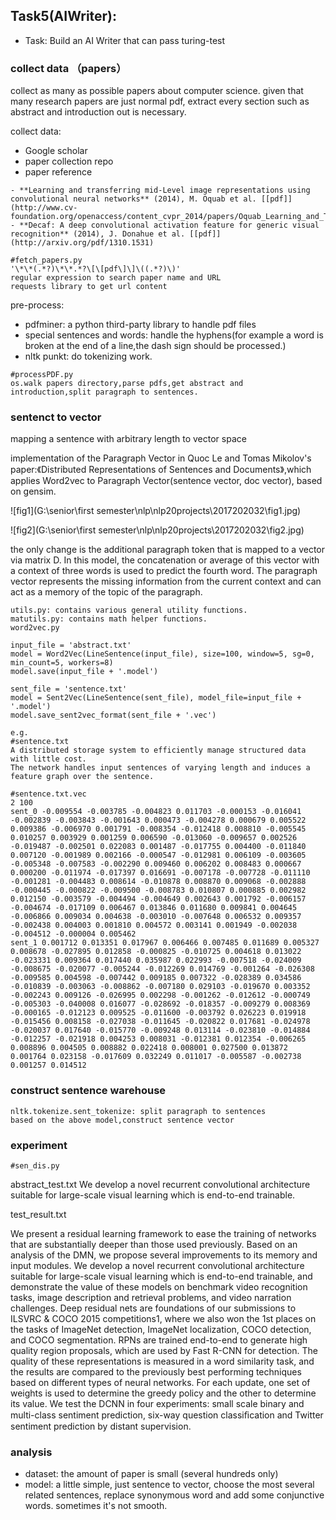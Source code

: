 ## Task5(AIWriter):

- Task: Build an AI Writer that can pass turing-test

### collect data （papers）

collect as many as possible papers about computer science. given that many research papers are just normal pdf, extract every section such as abstract and introduction out is necessary. 

collect data:

- Google scholar
- paper collection repo
- paper reference

```
- **Learning and transferring mid-Level image representations using convolutional neural networks** (2014), M. Oquab et al. [[pdf]](http://www.cv-foundation.org/openaccess/content_cvpr_2014/papers/Oquab_Learning_and_Transferring_2014_CVPR_paper.pdf)
- **Decaf: A deep convolutional activation feature for generic visual recognition** (2014), J. Donahue et al. [[pdf]](http://arxiv.org/pdf/1310.1531)
```

```
#fetch_papers.py
'\*\*(.*?)\*\*.*?\[\[pdf\]\]\((.*?)\)'
regular expression to search paper name and URL
requests library to get url content
```



pre-process:

- pdfminer: a python third-party library to handle pdf files
- special sentences and words: handle the hyphens(for example a word is broken at the end of a line,the dash sign should be processed.)
- nltk punkt: do tokenizing work.

```
#processPDF.py
os.walk papers directory,parse pdfs,get abstract and introduction,split paragraph to sentences. 
```



### sentenct to vector

mapping a sentence with arbitrary length to vector space

implementation of the Paragraph Vector in Quoc Le and Tomas Mikolov's paper:《Distributed Representations of Sentences and Documents》,which applies Word2vec to Paragraph Vector(sentence vector, doc vector), based on gensim.

![fig1](G:\senior\first semester\nlp\nlp20projects\2017202032\fig1.jpg)

![fig2](G:\senior\first semester\nlp\nlp20projects\2017202032\fig2.jpg)

 the only change is the additional paragraph token that is mapped to a vector via matrix D.  In this model, the concatenation or average of this vector  with a context  of  three words  is used to predict  the fourth word.  The paragraph vector represents the missing information from the current context and can act as a memory of the topic of the paragraph.

```
utils.py: contains various general utility functions.
matutils.py: contains math helper functions.
word2vec.py

input_file = 'abstract.txt'
model = Word2Vec(LineSentence(input_file), size=100, window=5, sg=0, min_count=5, workers=8)
model.save(input_file + '.model')

sent_file = 'sentence.txt'
model = Sent2Vec(LineSentence(sent_file), model_file=input_file + '.model')
model.save_sent2vec_format(sent_file + '.vec')

e.g.
#sentence.txt
A distributed storage system to efficiently manage structured data with little cost.
The network handles input sentences of varying length and induces a feature graph over the sentence.

#sentence.txt.vec
2 100
sent_0 -0.009554 -0.003785 -0.004823 0.011703 -0.000153 -0.016041 -0.002839 -0.003843 -0.001643 0.000473 -0.004278 0.000679 0.005522 0.009386 -0.006970 0.001791 -0.008354 -0.012418 0.008810 -0.005545 0.010257 0.003929 0.001259 0.006590 -0.013060 -0.009657 0.002526 -0.019487 -0.002501 0.022083 0.001487 -0.017755 0.004400 -0.011840 0.007120 -0.001989 0.002166 -0.000547 -0.012981 0.006109 -0.003605 -0.005348 -0.007583 -0.002290 0.009460 0.006202 0.008483 0.000667 0.000200 -0.011974 -0.017397 0.016691 -0.007178 -0.007728 -0.011110 -0.001281 -0.004483 0.008614 -0.010878 0.008870 0.009068 -0.002888 -0.000445 -0.000822 -0.009500 -0.008783 0.010807 0.000885 0.002982 0.012150 -0.003579 -0.004494 -0.004649 0.002643 0.001792 -0.006157 -0.004674 -0.017109 0.006467 0.013846 0.011680 0.009841 0.004645 -0.006866 0.009034 0.004638 -0.003010 -0.007648 0.006532 0.009357 -0.002438 0.004003 0.001810 0.004572 0.003141 0.001949 -0.002038 -0.004512 -0.000004 0.005462
sent_1 0.001712 0.013351 0.017967 0.006466 0.007485 0.011689 0.005327 0.008678 -0.027895 0.012858 -0.000825 -0.010725 0.004618 0.013022 -0.023331 0.009364 0.017440 0.035987 0.022993 -0.007518 -0.024009 -0.008675 -0.020077 -0.005244 -0.012269 0.014769 -0.001264 -0.026308 -0.009585 0.004598 -0.007442 0.009185 0.007322 -0.028389 0.034586 -0.010839 -0.003063 -0.008862 -0.007180 0.029103 -0.019670 0.003352 -0.002243 0.009126 -0.026995 0.002298 -0.001262 -0.012612 -0.000749 -0.005303 -0.040008 0.016077 -0.028692 -0.018357 -0.009279 0.008369 -0.000165 -0.012123 0.009525 -0.011600 -0.003792 0.026223 0.019918 -0.015456 0.008158 -0.027038 -0.011645 -0.020822 0.017681 -0.024978 -0.020037 0.017640 -0.015770 -0.009248 0.013114 -0.023810 -0.014884 -0.012257 -0.021918 0.004253 0.008031 -0.012381 0.012354 -0.006265 0.008896 0.004505 0.008882 0.022418 0.008001 0.027500 0.013872 0.001764 0.023158 -0.017609 0.032249 0.011017 -0.005587 -0.002738 0.001257 0.014512
```



### construct sentence warehouse

```
nltk.tokenize.sent_tokenize: split paragraph to sentences
based on the above model,construct sentence vector
```



### experiment

```
#sen_dis.py
```

abstract_test.txt
We develop a novel recurrent convolutional architecture suitable for large-scale visual learning which is end-to-end trainable.



test_result.txt

We present a residual learning framework to ease the training of networks that are substantially deeper than those used previously. Based on an analysis of the DMN, we propose several improvements to its memory and input modules. We develop a novel recurrent convolutional architecture suitable for large-scale visual learning which is end-to-end trainable, and demonstrate the value of these models on benchmark video recognition tasks, image description and retrieval problems, and video narration challenges. Deep residual nets are foundations of our submissions to ILSVRC & COCO 2015 competitions1, where we also won the 1st places on the tasks of ImageNet detection, ImageNet localization, COCO detection, and COCO segmentation. RPNs are trained end-to-end to generate high quality region proposals, which are used by Fast R-CNN for detection. The quality of these representations is measured in a word similarity task, and the results are compared to the previously best performing techniques based on different types of neural networks. For each update, one set of weights is used to determine the greedy policy and the other to determine its value. We test the DCNN in four experiments: small scale binary and multi-class sentiment prediction, six-way question classiﬁcation and Twitter sentiment prediction by distant supervision.



### analysis

- dataset: the amount of paper is small (several hundreds only)
- model: a little simple, just sentence to vector, choose the most several related sentences, replace synonymous word and add some conjunctive words. sometimes it's not smooth.
